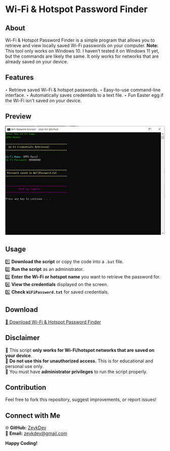 #  Wi-Fi & Hotspot Password Finder  

##  About  
Wi-Fi & Hotspot Password Finder is a simple program that allows you to retrieve and view locally saved Wi-Fi passwords on your computer.
**Note:** 
This tool only works on Windows 10. I haven’t tested it on Windows 11 yet, but the commands are likely the same.
It only works for networks that are already saved on your device.

## Features  
 ‣ Retrieve saved Wi-Fi & hotspot passwords. 
 ‣ Easy-to-use command-line interface.
 ‣ Automatically saves credentials to a text file.
 ‣ Fun Easter egg if the Wi-Fi isn't saved on your device.

##  Preview  
![Preview Image](https://github.com/zeykdev/Wi-Fi-and-Hotspot-Password-Finder/blob/main/IMAGES/IMAGE1.PNG?raw=true)  

##  Usage  
1️⃣ **Download the script** or copy the code into a `.bat` file.  
2️⃣ **Run the script** as an administrator.  
3️⃣ **Enter the Wi-Fi or hotspot name** you want to retrieve the password for.  
4️⃣ **View the credentials** displayed on the screen.  
5️⃣ **Check `WiFiPassword.txt`** for saved credentials.  

##  Download  
[🔗 Download Wi-Fi & Hotspot Password Finder](https://raw.githubusercontent.com/zeykdev/Wi-Fi-and-Hotspot-Password-Finder/refs/heads/main/RELEASE/PROGRAM/Wi-Fi%20%26%20Hotspot%20Password%20Finder.exe)  

##  Disclaimer  
🔹 This script **only works for Wi-Fi/hotspot networks that are saved on your device**.  
🔹 **Do not use this for unauthorized access.** This is for educational and personal use only.  
🔹 You must have **administrator privileges** to run the script properly.  

##  Contribution  
Feel free to fork this repository, suggest improvements, or report issues!  

##  Connect with Me  
🌐 **GitHub:** [ZeykDev](https://github.com/zeykdev)  
📧 **Email:** zeykdev@gmail.com  

**Happy Coding!** 
